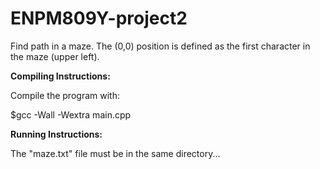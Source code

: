 # ENPM809Y-project2
Find path in a maze. The (0,0) position is defined as the first character in the maze (upper left).

**Compiling Instructions:**

Compile the program with:

$gcc -Wall -Wextra main.cpp


**Running Instructions:**

The "maze.txt" file must be in the same directory...
